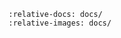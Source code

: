 <!--
SPDX-FileCopyrightText: © 2025 Romain Brault <mail@romainbrault.com>

SPDX-License-Identifier: CC0-1.0
-->

```{include} ../MAINTAINERS.md
:relative-docs: docs/
:relative-images: docs/
```
